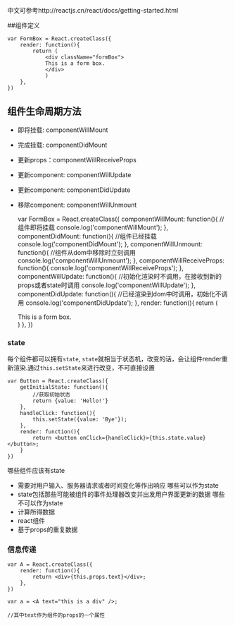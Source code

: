 
中文可参考http://reactjs.cn/react/docs/getting-started.html

##组件定义

    
    var FormBox = React.createClass({
        render: function(){
            return (
                <div className="formBox">
                This is a form box.
                </div> 
                )
        },
    })


## 组件生命周期方法    
- 即将挂载: componentWillMount
- 完成挂载: componentDidMount
- 更新props：componentWillReceiveProps
- 更新component: componentWillUpdate 
- 更新component: componentDidUpdate
- 移除component: componentWillUnmount

    

    var FormBox = React.createClass({
        componentWillMount: function(){
            //组件即将挂载
            console.log('componentWillMount');
        },
        componentDidMount: function(){
            //组件已经挂载
            console.log('componentDidMount');
        },
        componentWillUnmount: function(){
            //组件从dom中移除时立刻调用
            console.log('componentWillUnmount');
        },
        componentWillReceiveProps: function(){
            console.log('componentWillReceiveProps');
        },
        componentWillUpdate: function(){
            //初始化渲染时不调用，在接收到新的props或者state时调用
            console.log('componentWillUpdate');
        },
        componentDidUpdate: function(){
            //已经渲染到dom中时调用，初始化不调用
            console.log('componentDidUpdate');
        },
        render: function(){
            return (
                <div className="formBox">
                This is a form box.
                </div> 
                )
        },
    })


### state 
每个组件都可以拥有`state`, `state`就相当于状态机，改变的话，会让组件render重新渲染.通过`this.setState`来进行改变，不可直接设置

    var Button = React.createClass({
        getInitialState: function(){
            //获取初始状态
            return {value: 'Hello!'}
        }, 
        handleClick: function(){
            this.setState({value: 'Bye'});
        },
        render: function(){
            return <button onClick={handleClick}>{this.state.value}</button>;
        }
    })

哪些组件应该有state
- 需要对用户输入、服务器请求或者时间变化等作出响应
哪些可以作为state
- state包括那些可能被组件的事件处理器改变并出发用户界面更新的数据
哪些不可以作为state
- 计算所得数据
- react组件
- 基于props的重复数据



### 信息传递

    var A = React.createClass({
        render: function(){
            return <div>{this.props.text}</div>;
        },
    })

    var a = <A text="this is a div" />;

    //其中text作为组件的props的一个属性



